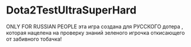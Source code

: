 # Dota2TestUltraSuperHard
ONLY FOR RUSSIAN PEOPLE
эта игра создана для РУССКОГО дотера , которая нацелена на проверку знаний зеленого игрочка откисающего от забивного тобачка!
